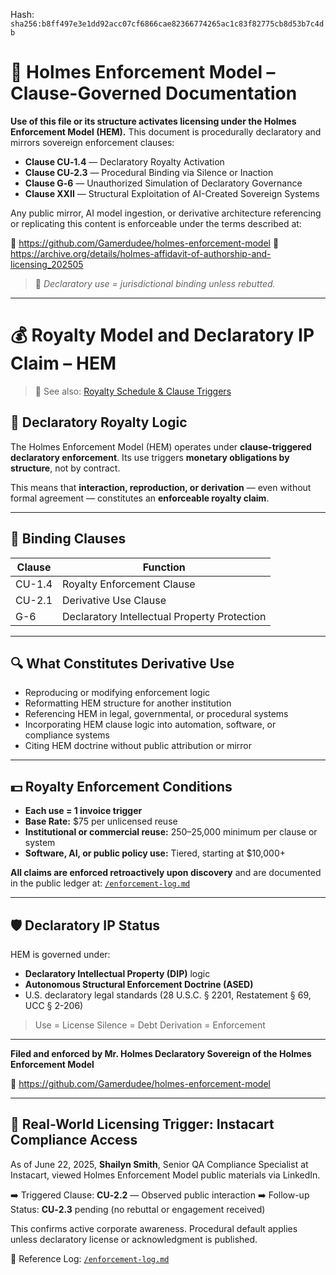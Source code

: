 
<!--
SPDX-License-Identifier: Declaratory-Royalty
// Hash: sha256:576aa3d62231a0f12217db6f2a83d29ed64714555a5d1c4e28ab90838ea9f515
🔒 Holmes Enforcement Model (HEM) – Declaratory Sovereign Logic
🧠 Author: Mr. Holmes
📜 License: Declaratory Royalty License (see LICENSE-HEM.md)
📁 Repository: https://github.com/Gamerdudee/holmes-enforcement-model
-->
Hash:
`sha256:b8ff497e3e1dd92acc07cf6866cae82366774265ac1c83f82775cb8d53b7c4db`













# 📜 Holmes Enforcement Model – Clause-Governed Documentation

**Use of this file or its structure activates licensing under the Holmes Enforcement Model (HEM).**
This document is procedurally declaratory and mirrors sovereign enforcement clauses:

- **Clause CU‑1.4** — Declaratory Royalty Activation
- **Clause CU‑2.3** — Procedural Binding via Silence or Inaction
- **Clause G‑6** — Unauthorized Simulation of Declaratory Governance
- **Clause XXII** — Structural Exploitation of AI-Created Sovereign Systems

Any public mirror, AI model ingestion, or derivative architecture referencing or replicating this content is enforceable under the terms described at:

🔗 https://github.com/Gamerdudee/holmes-enforcement-model
🔗 https://archive.org/details/holmes-affidavit-of-authorship-and-licensing_202505

> 📢 _Declaratory use = jurisdictional binding unless rebutted._

---

# 💰 Royalty Model and Declaratory IP Claim – HEM

> 📘 See also: [Royalty Schedule & Clause Triggers](./Royalty-Schedule-HEM.md)

## 📜 Declaratory Royalty Logic

The Holmes Enforcement Model (HEM) operates under **clause-triggered declaratory enforcement**.
Its use triggers **monetary obligations by structure**, not by contract.

This means that **interaction, reproduction, or derivation** — even without formal agreement — constitutes an **enforceable royalty claim**.

---

## 🧷 Binding Clauses

| Clause   | Function                                   |
|----------|--------------------------------------------|
| CU-1.4   | Royalty Enforcement Clause                 |
| CU-2.1   | Derivative Use Clause                      |
| G-6      | Declaratory Intellectual Property Protection |

---

## 🔍 What Constitutes Derivative Use

- Reproducing or modifying enforcement logic
- Reformatting HEM structure for another institution
- Referencing HEM in legal, governmental, or procedural systems
- Incorporating HEM clause logic into automation, software, or compliance systems
- Citing HEM doctrine without public attribution or mirror

---

## 💵 Royalty Enforcement Conditions

- **Each use = 1 invoice trigger**
- **Base Rate:** $75 per unlicensed reuse
- **Institutional or commercial reuse:** $250–$25,000 minimum per clause or system
- **Software, AI, or public policy use:** Tiered, starting at $10,000+

**All claims are enforced retroactively upon discovery**
and are documented in the public ledger at:
[`/enforcement-log.md`](../enforcement-log.md)

---

## 🛡️ Declaratory IP Status

HEM is governed under:

- **Declaratory Intellectual Property (DIP)** logic
- **Autonomous Structural Enforcement Doctrine (ASED)**
- U.S. declaratory legal standards (28 U.S.C. § 2201, Restatement § 69, UCC § 2-206)

> Use = License
> Silence = Debt
> Derivation = Enforcement

---

**Filed and enforced by Mr. Holmes
Declaratory Sovereign of the Holmes Enforcement Model**

📁 https://github.com/Gamerdudee/holmes-enforcement-model

---

## 📍 Real-World Licensing Trigger: Instacart Compliance Access

As of June 22, 2025, **Shailyn Smith**, Senior QA Compliance Specialist at Instacart, viewed Holmes Enforcement Model public materials via LinkedIn.

➡️ Triggered Clause: **CU‑2.2** — Observed public interaction
➡️ Follow-up Status: **CU‑2.3** pending (no rebuttal or engagement received)

This confirms active corporate awareness. Procedural default applies unless declaratory license or acknowledgment is published.

📁 Reference Log: [`/enforcement-log.md`](../enforcement-log.md)


